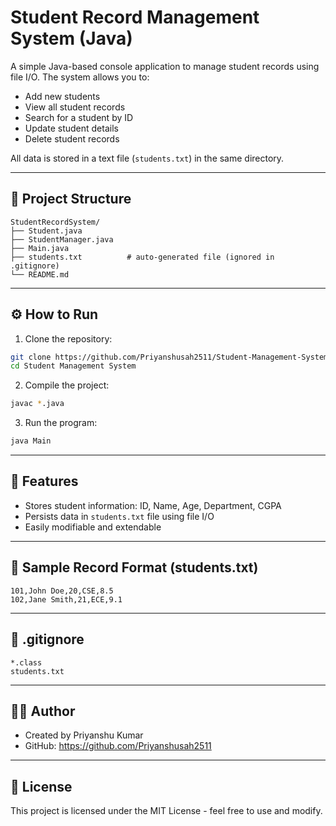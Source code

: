 # Student Record Management System (Java)

A simple Java-based console application to manage student records using file I/O. The system allows you to:

- Add new students
- View all student records
- Search for a student by ID
- Update student details
- Delete student records

All data is stored in a text file (`students.txt`) in the same directory.

---

## 📁 Project Structure

```
StudentRecordSystem/
├── Student.java
├── StudentManager.java
├── Main.java
├── students.txt          # auto-generated file (ignored in .gitignore)
└── README.md
```

---

## ⚙️ How to Run

1. Clone the repository:
```bash
git clone https://github.com/Priyanshusah2511/Student-Management-System.git
cd Student Management System
```

2. Compile the project:
```bash
javac *.java
```

3. Run the program:
```bash
java Main
```

---

## 📌 Features

- Stores student information: ID, Name, Age, Department, CGPA
- Persists data in `students.txt` file using file I/O
- Easily modifiable and extendable

---

## 📄 Sample Record Format (students.txt)
```
101,John Doe,20,CSE,8.5
102,Jane Smith,21,ECE,9.1
```

---

## 🚫 .gitignore

```
*.class
students.txt
```

---

## 🧑‍💻 Author

- Created by Priyanshu Kumar
- GitHub: https://github.com/Priyanshusah2511

---

## 📃 License

This project is licensed under the MIT License - feel free to use and modify.
